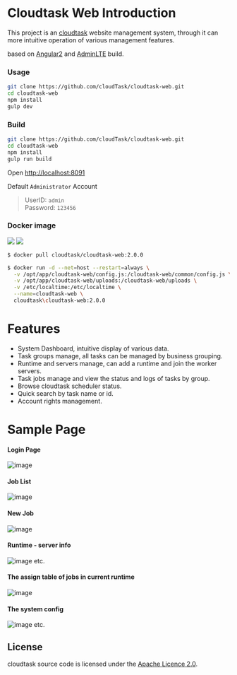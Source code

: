 # Cloudtask Web Introduction

This project is an [cloudtask](https://cloudtask.github.io/cloudtask) website management system, through it can more intuitive operation of various management features.

based on [Angular2](https://github.com/angular/angular) and [AdminLTE](https://github.com/almasaeed2010/AdminLTE) build.

### Usage
```bash
git clone https://github.com/cloudTask/cloudtask-web.git
cd cloudtask-web
npm install
gulp dev
```
### Build
```bash
git clone https://github.com/cloudTask/cloudtask-web.git
cd cloudtask-web
npm install
gulp run build
```

Open [http://localhost:8091](http://localhost:8091)

Default `Administrator` Account    
> UserID: `admin`   
> Password: `123456`    

### Docker image
[![](https://images.microbadger.com/badges/image/cloudtask/cloudtask-web:2.0.0.svg)](https://microbadger.com/images/cloudtask/cloudtask-web:2.0.0 "Get your own image badge on microbadger.com")
[![](https://images.microbadger.com/badges/version/cloudtask/cloudtask-web:2.0.0.svg)](https://microbadger.com/images/cloudtask/cloudtask-web:2.0.0 "Get your own version badge on microbadger.com")
```bash
$ docker pull cloudtask/cloudtask-web:2.0.0

$ docker run -d --net=host --restart=always \
  -v /opt/app/cloudtask-web/config.js:/cloudtask-web/common/config.js \
  -v /opt/app/cloudtask-web/uploads:/cloudtask-web/uploads \
  -v /etc/localtime:/etc/localtime \
  --name=cloudtask-web \
  cloudtask\cloudtask-web:2.0.0
```

# Features
- System Dashboard, intuitive display of various data.
- Task groups manage, all tasks can be managed by business grouping.
- Runtime and servers manage, can add a runtime and join the worker servers.
- Task jobs manage and view the status and logs of tasks by group.
- Browse cloudtask scheduler status.
- Quick search by task name or id.
- Account rights management. 

# Sample Page
#### Login Page
![image](https://github.com/cloudTask/cloudtask-web/blob/master/screenshots/login.png)

#### Job List
![image](https://github.com/cloudTask/cloudtask-web/blob/master/screenshots/joblist.png)

#### New Job
![image](https://github.com/cloudTask/cloudtask-web/blob/master/screenshots/newjob.png)

#### Runtime - server info
![image](https://github.com/cloudTask/cloudtask-web/blob/master/screenshots/serverinfo.png)
etc.

#### The assign table of jobs in current runtime
![image](https://github.com/cloudTask/cloudtask-web/blob/master/screenshots/assignTable.png)

#### The system config
![image](https://github.com/cloudTask/cloudtask-web/blob/master/screenshots/sysconfig.png)
etc.

## License
cloudtask source code is licensed under the [Apache Licence 2.0](http://www.apache.org/licenses/LICENSE-2.0.html). 
